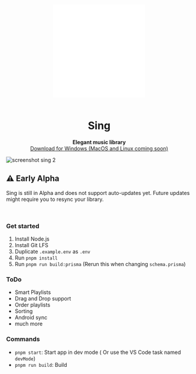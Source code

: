 <div align="center">
  <img src="https://raw.githubusercontent.com/Visual-Dawg/sing/master/assets/header.svg" width="250" height="250">
</div>
  <br/>
<h1 align="center">Sing</h1>
<p align="center">
  <b>Elegant music library</b>
  <br/>
  <a href="https://github.com/Visual-Dawg/sing/releases">Download for Windows (MacOS and Linux coming soon)</a>
</p>

![screenshot sing 2](https://user-images.githubusercontent.com/28539403/217030031-0f96f515-079a-436e-8b32-d4afe72586d3.png)

## ⚠️ Early Alpha

Sing is still in Alpha and does not support auto-updates yet. Future updates might require you to resync your library.

<br/>

### Get started

1. Install Node.js
2. Install Git LFS
3. Duplicate `.example.env` as `.env`
4. Run `pnpm install`
5. Run `pnpm run build:prisma` (Rerun this when changing `schema.prisma`)

### ToDo

- Smart Playlists
- Drag and Drop support
- Order playlists
- Sorting
- Android sync
- much more

### Commands

- `pnpm start`: Start app in dev mode ( Or use the VS Code task named `devMode`)
- `pnpm run build`: Build
